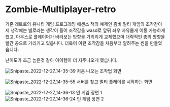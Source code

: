 # Zombie-Multiplayer-retro

기존 레트로의 유니티 게임 프로그래밍 에센스 책의 예제인
좀비 멀티 게임의 조작감이 제 생각에는 별로라는 생각이 들어
조작감을 wasd로 앞뒤 좌우 자유롭게 이동 가능하게 했고,
마우스로 플레이어가 바라보는 방향을 가리리게 교체했으며
대략적인 총의 방향을 빨간 공으로 가리키고 있읍니다.
더욱이 이런 조작감을 처음부터 알려주는 씬을 만들었습니다.

난이도가 조금 높은것 같아 아이템이 더 자주나오게 했습니다.


![Snipaste_2022-12-27_14-35-39](https://user-images.githubusercontent.com/63357336/209616695-52add304-fab7-40a8-9071-803cfb8ede3e.png)
처음 나오는 조작법 화면

![Snipaste_2022-12-27_14-35-55](https://user-images.githubusercontent.com/63357336/209616701-36338fe9-2878-49ef-8828-f115fa0577f5.png)
서버를 찾고 멀티 플레이를 시작하는 화면

![Snipaste_2022-12-27_14-36-13](https://user-images.githubusercontent.com/63357336/209616702-a5f529c7-6f0c-4651-b3fc-6889bbecfe7a.png)
인 게임 장면 1
![Snipaste_2022-12-27_14-36-24](https://user-images.githubusercontent.com/63357336/209616705-98f810d2-7e89-4dbb-bc45-aa92d6f0493d.png)
인 게임 장면 2
